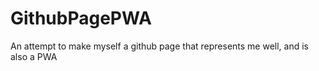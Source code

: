 # GithubPagePWA
 An attempt to make myself a github page that represents me well, and is also a PWA 
